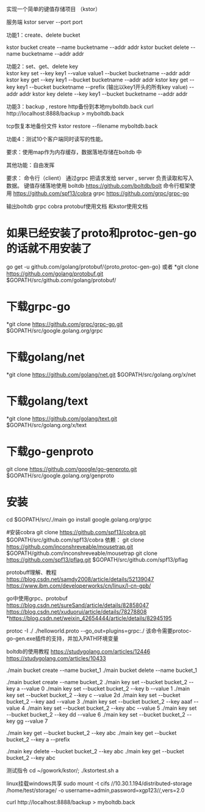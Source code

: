 实现一个简单的键值存储项目 （kstor）

服务端  kstor server --port port

功能1：create、delete  bucket

kstor bucket create  --name bucketname --addr addr
kstor bucket delete --name bucketname --addr addr

功能2：set、get、delete key     
kstor key set --key key1 --value value1 --bucket  bucketname  --addr addr
kstor key get --key key1 --bucket  bucketname  --addr addr
kstor key get --key key1 --bucket  bucketname --prefix   (输出以key1开头的所有key value)   --addr addr
kstor key delete --key key1 --bucket  bucketname   --addr addr

功能3：backup , restore
http备份到本地myboltdb.back
curl http://localhost:8888/backup > myboltdb.back

tcp恢复本地备份文件
kstor restore --filename myboltdb.back


功能4：测试10个客户端同时读写的性能。





要求：使用map作为内存缓存，数据落地存储在boltdb 中

其他功能：自由发挥


要求：
命令行（client） 通过grpc 把请求发给 server , server 负责读取和写入数据。
键值存储落地使用 boltdb  https://github.com/boltdb/bolt
命令行框架使用 https://github.com/spf13/cobra
grpc   https://github.com/grpc/grpc-go


输出boltdb grpc cobra protobuf使用文档  和kstor使用文档



# 如果已经安装了proto和protoc-gen-go的话就不用安装了
go get -u github.com/golang/protobuf/{proto,protoc-gen-go}
或者
*git clone https://github.com/golang/protobuf.git $GOPATH/src/github.com/golang/protobuf/


# 下载grpc-go
*git clone https://github.com/grpc/grpc-go.git $GOPATH/src/google.golang.org/grpc

# 下载golang/net
*git clone https://github.com/golang/net.git $GOPATH/src/golang.org/x/net

# 下载golang/text
*git clone https://github.com/golang/text.git $GOPATH/src/golang.org/x/text

# 下载go-genproto
git clone https://github.com/google/go-genproto.git $GOPATH/src/google.golang.org/genproto

# 安装
cd $GOPATH/src/./main
go install google.golang.org/grpc

#安装cobra
git clone https://github.com/spf13/cobra.git $GOPATH/src/github.com/spf13/cobra
依赖：
git clone https://github.com/inconshreveable/mousetrap.git $GOPATH/github.com/inconshreveable/mousetrap
git clone https://github.com/spf13/pflag.git $GOPATH/src/github.com/spf13/pflag


protobuff理解、教程
https://blog.csdn.net/samdy2008/article/details/52139047
https://www.ibm.com/developerworks/cn/linux/l-cn-gpb/

go中使用grpc、protobuf
https://blog.csdn.net/sureSand/article/details/82858047
https://blog.csdn.net/xuduorui/article/details/78278808
*https://blog.csdn.net/weixin_42654444/article/details/82945195

protoc -I ./ ./helloworld.proto --go_out=plugins=grpc:./
该命令需要protoc-go-gen.exe插件的支持，并加入PATH环境变量

boltdb的使用教程
https://studygolang.com/articles/12446
https://studygolang.com/articles/10433



./main bucket create --name bucket_1
./main bucket delete --name bucket_1


./main bucket create --name bucket_2
./main key set --bucket bucket_2 --key a --value 0
./main key set --bucket bucket_2 --key b --value 1
./main key set --bucket bucket_2 --key c --value 2d
./main key set --bucket bucket_2 --key aad --value 3
./main key set --bucket bucket_2 --key aaaf --value 4
./main key set --bucket bucket_2 --key abc --value 5
./main key set --bucket bucket_2 --key dd --value 6
./main key set --bucket bucket_2 --key gg --value 7

./main key get --bucket bucket_2 --key abc
./main key get --bucket bucket_2 --key a  --prefix

./main key delete --bucket bucket_2 --key abc
./main key get --bucket bucket_2 --key abc


测试指令
cd ~/gowork/kstor/; ./kstortest.sh a

linux挂载windows共享
sudo mount -t cifs //10.30.1.194/distributed-storage /home/test/storage/ -o username=admin,password=xgp123//,vers=2.0

curl http://localhost:8888/backup > myboltdb.back




